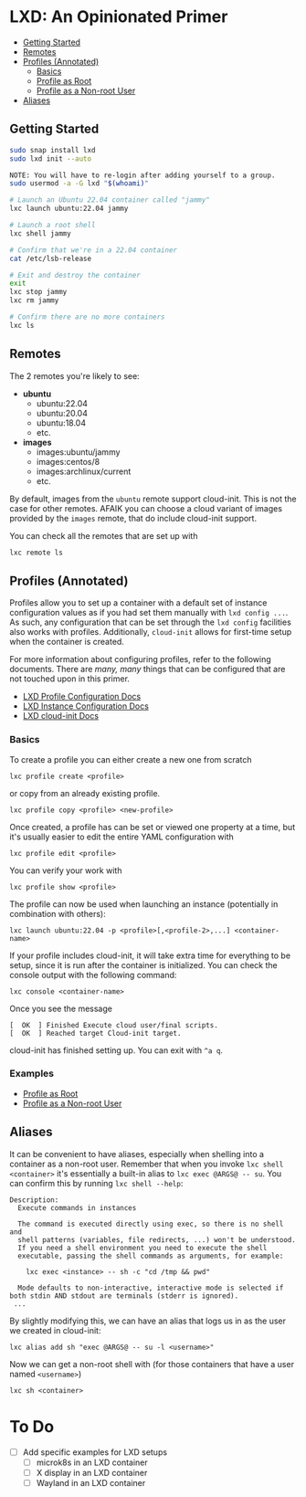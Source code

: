 # LXD: An Opinionated Primer

* [Getting Started](#getting-started)
* [Remotes](#remotes)
* [Profiles (Annotated)](#profiles-(annotated))
  * [Basics](#basics)
  * [Profile as Root](#profile-as-root)
  * [Profile as a Non-root User](#profile-as-a-non-root-user)
* [Aliases](#aliases)

## Getting Started
```sh
sudo snap install lxd
sudo lxd init --auto

NOTE: You will have to re-login after adding yourself to a group.
sudo usermod -a -G lxd "$(whoami)"

# Launch an Ubuntu 22.04 container called "jammy"
lxc launch ubuntu:22.04 jammy

# Launch a root shell
lxc shell jammy

# Confirm that we're in a 22.04 container
cat /etc/lsb-release

# Exit and destroy the container
exit
lxc stop jammy
lxc rm jammy

# Confirm there are no more containers
lxc ls
```

## Remotes

The 2 remotes you're likely to see:

- **ubuntu**
  - ubuntu:22.04
  - ubuntu:20.04
  - ubuntu:18.04
  - etc.
- **images**
  - images:ubuntu/jammy
  - images:centos/8
  - images:archlinux/current
  - etc.

By default, images from the `ubuntu` remote support cloud-init. This is not the case for other remotes. AFAIK you can choose a cloud variant of images provided by the `images` remote, that do include cloud-init support.

You can check all the remotes that are set up with
```sh
lxc remote ls
```

## Profiles (Annotated)

Profiles allow you to set up a container with a default set of instance configuration values as if you had set them manually with `lxd config ...`. As such, any configuration that can be set through the `lxd config` facilities also works with profiles. Additionally, `cloud-init` allows for first-time setup when the container is created.

For more information about configuring profiles, refer to the following documents. There are *many, many* things that can be configured that are not touched upon in this primer.
 - [LXD Profile Configuration Docs](https://linuxcontainers.org/lxd/docs/master/profiles/)
 - [LXD Instance Configuration Docs](https://linuxcontainers.org/lxd/docs/master/instances/)
 - [LXD cloud-init Docs](https://linuxcontainers.org/lxd/docs/master/cloud-init/)

### Basics

To create a profile you can either create a new one from scratch
```
lxc profile create <profile>
```

or copy from an already existing profile.
```
lxc profile copy <profile> <new-profile>
```

Once created, a profile has can be set or viewed one property at a time, but it's usually easier to edit the entire YAML configuration with
```
lxc profile edit <profile>
```

You can verify your work with
```
lxc profile show <profile>
```

The profile can now be used when launching an instance (potentially in combination with others):
```
lxc launch ubuntu:22.04 -p <profile>[,<profile-2>,...] <container-name>
```

If your profile includes cloud-init, it will take extra time for everything to be setup, since it is run after the container is initialized. You can check the console output with the following command:
```
lxc console <container-name>
```

Once you see the message
```
[  OK  ] Finished Execute cloud user/final scripts.
[  OK  ] Reached target Cloud-init target.
```
cloud-init has finished setting up. You can exit with `^a q`.

### Examples
 - [Profile as Root](https://github.com/atomcult/lxd-primer/blob/main/profiles/00_snapcraft.yaml)
 - [Profile as a Non-root User](https://github.com/atomcult/lxd-primer/blob/main/profiles/01_nonroot.yaml)

## Aliases
It can be convenient to have aliases, especially when shelling into a container as a non-root user.
Remember that when you invoke `lxc shell <container>` it's essentially a built-in alias to `lxc exec @ARGS@ -- su`. You can confirm this by running `lxc shell --help`:
```
Description:
  Execute commands in instances

  The command is executed directly using exec, so there is no shell and
  shell patterns (variables, file redirects, ...) won't be understood.
  If you need a shell environment you need to execute the shell
  executable, passing the shell commands as arguments, for example:

    lxc exec <instance> -- sh -c "cd /tmp && pwd"

  Mode defaults to non-interactive, interactive mode is selected if both stdin AND stdout are terminals (stderr is ignored).
 ...
```

By slightly modifying this, we can have an alias that logs us in as the user we created in cloud-init:
```
lxc alias add sh "exec @ARGS@ -- su -l <username>"
```

Now we can get a non-root shell with (for those containers that have a user named `<username>`)
```
lxc sh <container>
```

# To Do
 - [ ] Add specific examples for LXD setups
   - [ ] microk8s in an LXD container
   - [ ] X display in an LXD container
   - [ ] Wayland in an LXD container
